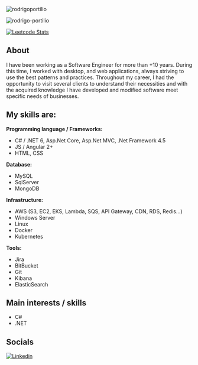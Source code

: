![rodrigoportilio](https://github-readme-stats.vercel.app/api?username=rodrigo-portilio&count_private=true)

![rodrigo-portilio](https://github-readme-stats.vercel.app/api/top-langs/?username=rodrigo-portilio&count_private=true&layout=compact&langs_count=8&hide=html,css)

[![Leetcode Stats](https://leetcard.jacoblin.cool/rodrigoportilio)](https://leetcode.com/rodrigoportilio)

## About

I have been working as a Software Engineer for more than +10 years. During this time, I worked with desktop, and web applications, always striving to use the best patterns and practices. Throughout my career, I had the opportunity to visit several clients to understand their necessities and with the acquired knowledge I have developed and modified software meet specific needs of businesses.

## My skills are:

**Programming language  / Frameworks:**  

- C# / .NET 6, Asp.Net Core, Asp.Net MVC, .Net Framework 4.5
- JS / Angular 2+
- HTML, CSS

**Database:**

- MySQL
- SqlServer
- MongoDB

**Infrastructure:**

- AWS (S3, EC2, EKS, Lambda, SQS, API Gateway, CDN, RDS, Redis...)
- Windows Server
- Linux
- Docker
- Kubernetes

**Tools:**

- Jira
- BitBucket
- Git
- Kibana
- ElasticSearch 

## Main interests / skills

- C#
- .NET

## Socials

[![Linkedin](https://img.shields.io/badge/LinkedIn-100%25-blue?style=for-the-badge&logo=Linkedin&logoColor=white&link=https://www.linkedin.com/in/rodrigo-santos-portilio/)](https://www.linkedin.com/in/rodrigo-santos-portilio/)
